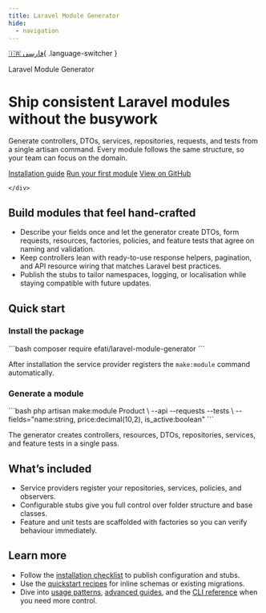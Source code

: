 ```yaml
---
title: Laravel Module Generator
hide:
  - navigation
---
```


[🇮🇷 فارسی](../fa/index.md){ .language-switcher }

<div class="hero">
  <div class="hero__content">
    <span class="hero__eyebrow">Laravel Module Generator</span>
    <h1 class="hero__title">Ship consistent Laravel modules without the busywork</h1>
    <p class="hero__lead">Generate controllers, DTOs, services, repositories, requests, and tests from a single artisan command. Every module follows the same structure, so your team can focus on the domain.</p>
    <div class="hero__actions">
      <a class="md-button md-button--primary" href="installation/">Installation guide</a>
      <a class="md-button md-button--secondary" href="quickstart/">Run your first module</a>
      <a class="md-button" href="https://github.com/AfshinEfati/laravel-module-generator" target="_blank" rel="noopener">View on GitHub</a>

    </div>
  </div>
</div>

## Build modules that feel hand-crafted

- Describe your fields once and let the generator create DTOs, form requests, resources, factories, policies, and feature tests that agree on naming and validation.
- Keep controllers lean with ready-to-use response helpers, pagination, and API resource wiring that matches Laravel best practices.
- Publish the stubs to tailor namespaces, logging, or localisation while staying compatible with future updates.

## Quick start

<div class="landing-grid">
  <div class="landing-card" markdown="1">
    <h3>Install the package</h3>
    ```bash
    composer require efati/laravel-module-generator
    ```
    <p>After installation the service provider registers the <code>make:module</code> command automatically.</p>
  </div>
  <div class="landing-card" markdown="1">
    <h3>Generate a module</h3>
    ```bash
    php artisan make:module Product \
      --api --requests --tests \
      --fields="name:string, price:decimal(10,2), is_active:boolean"
    ```
    <p>The generator creates controllers, resources, DTOs, repositories, services, and feature tests in a single pass.</p>
  </div>
</div>

## What’s included

- Service providers register your repositories, services, policies, and observers.
- Configurable stubs give you full control over folder structure and base classes.
- Feature and unit tests are scaffolded with factories so you can verify behaviour immediately.

## Learn more

- Follow the [installation checklist](installation.md) to publish configuration and stubs.
- Use the [quickstart recipes](quickstart.md) for inline schemas or existing migrations.
- Dive into [usage patterns](usage.md), [advanced guides](advanced.md), and the [CLI reference](reference.md) when you need more control.

